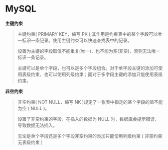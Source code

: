 # MySQL

**主键约束**

> 主键约束( PRIMARY KEY，缩写 PK ),其作用是约束表中的某个字段可以唯一标识一条记录。使用主键约束可以快速查找表中的记录。
>
> 设置为主键的字段取值不能重复(唯一)，也不能为空(非空)，否则无法唯一标识一条记录。
>
> 主键可以是单个字段，也可以是多个字段组合。对于单字段主键的添加可使用表级约束，也可以使用列级约束；而对于多字段主键的添加只能使用表级约束。


**非空约束**

> 非空约束( NOT NULL，缩写 NK )规定了一张表中指定的某个字段的值不能为空 ( NULL )。
> 
> 设置了非空约束的字段，在插入的数据为 NULL 时，数据库会提示错误，导致数据无法插入。
> 
> 无论是单个字段还是多个字段非空约束的添加只能使用列级约束 ( 非空约束无表级约束 )




















































